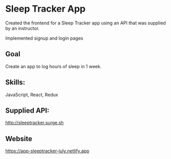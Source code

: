 # Sleep Tracker App

Created the frontend for a Sleep Tracker app using an API that was supplied by an instructor.

Implemented signup and login pages

## Goal

Create an app to log hours of sleep in 1 week.

## Skills:

JavaScript,
React,
Redux

## Supplied API:

http://sleeptracker.surge.sh

## Website

https://app-sleeptracker-july.netlify.app
